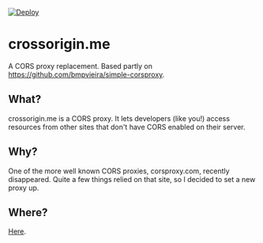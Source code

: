 [![Deploy](https://www.herokucdn.com/deploy/button.png)](https://heroku.com/deploy?template=https://github.com/colllin/crossorigin.me.git)

crossorigin.me
==============

A CORS proxy replacement. Based partly on https://github.com/bmpvieira/simple-corsproxy.

## What?
crossorigin.me is a CORS proxy. It lets developers (like you!) access resources from other sites that don't have CORS enabled on their server.

## Why?
One of the more well known CORS proxies, corsproxy.com, recently disappeared. Quite a few things relied on that site, so I decided to set a new proxy up. 

## Where?

[Here](http://crossorigin.me).
